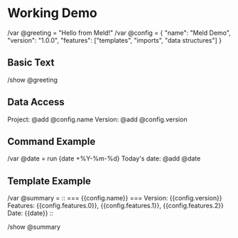 # Working Demo

/var @greeting = "Hello from Meld!"
/var @config = {
  "name": "Meld Demo",
  "version": "1.0.0",
  "features": ["templates", "imports", "data structures"]
}

## Basic Text
/show @greeting

## Data Access
Project: @add @config.name
Version: @add @config.version

## Command Example
/var @date = run {date +%Y-%m-%d}
Today's date: @add @date

## Template Example
/var @summary = ::
=== {{config.name}} ===
Version: {{config.version}}
Features: {{config.features.0}}, {{config.features.1}}, {{config.features.2}}
Date: {{date}}
::

/show @summary